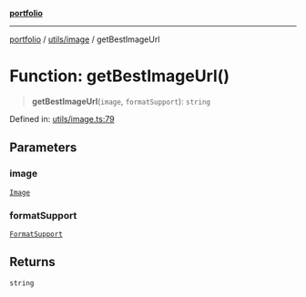 [**portfolio**](../../../README.md)

***

[portfolio](../../../modules.md) / [utils/image](../README.md) / getBestImageUrl

# Function: getBestImageUrl()

> **getBestImageUrl**(`image`, `formatSupport`): `string`

Defined in: [utils/image.ts:79](https://github.com/tnorlund/Portfolio/blob/4c6fb0318c276ffcd2341b3997f4a54b5e3da91e/portfolio/utils/image.ts#L79)

## Parameters

### image

[`Image`](../../../types/api/interfaces/Image.md)

### formatSupport

[`FormatSupport`](../interfaces/FormatSupport.md)

## Returns

`string`

